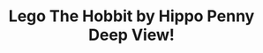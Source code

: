 ---
title: Lego The Hobbit by Hippo Penny Deep View!
layout: scoredetail
permalink: /meta-score/lego-the-hobbit
header:
  teaser: /assets/images/lego-the-hobbit.jpg
  video:
    id: 83OMunaBvqU
    provider: youtube
---